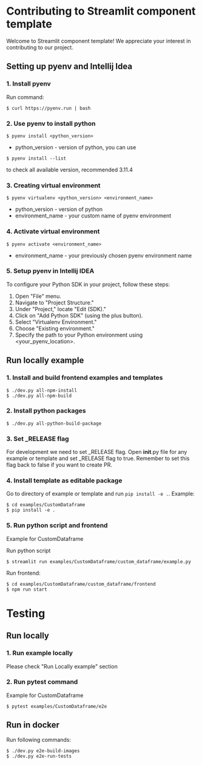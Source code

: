 # Contributing to Streamlit component template

Welcome to Streamlit component template! We appreciate your interest in contributing to our project.

## Setting up pyenv and Intellij Idea

### 1. Install pyenv

Run command:
```shell
$ curl https://pyenv.run | bash
```

### 2. Use pyenv to install python

```shell
$ pyenv install <python_version>
```
- python_version - version of python, you can use
```shell
$ pyenv install --list
```
to check all available version, recommended 3.11.4

### 3. Creating virtual environment

```shell
$ pyenv virtualenv <python_version> <environment_name>
```

- python_version - version of python
- environment_name - your custom name of pyenv environment

### 4. Activate virtual environment

```shell
$ pyenv activate <environment_name>
```

- environment_name - your previously chosen pyenv environment name

### 5. Setup pyenv in Intellij IDEA

To configure your Python SDK in your project, follow these steps:

1. Open "File" menu.
2. Navigate to "Project Structure."
3. Under "Project," locate "Edit (SDK)."
4. Click on "Add Python SDK" (using the plus button).
5. Select "Virtualenv Environment."
6. Choose "Existing environment."
7. Specify the path to your Python environment using <your_pyenv_location>.

## Run locally example

### 1. Install and build frontend examples and templates

```shell
$ ./dev.py all-npm-install
$ ./dev.py all-npm-build
```

### 2. Install python packages

```shell
$ ./dev.py all-python-build-package
```

### 3. Set _RELEASE flag

For development we need to set _RELEASE flag. Open __init__.py file for any example or template and set _RELEASE flag to true. 
Remember to set this flag back to false if you want to create PR.

### 4. Install template as editable package

Go to directory of example or template and run `pip install -e .`.
Example:
```shell
$ cd examples/CustomDataframe
$ pip install -e .
```

### 5. Run python script and frontend

Example for CustomDataframe

Run python script
```shell
$ streamlit run examples/CustomDataframe/custom_dataframe/example.py
```

Run frontend:
```shell
$ cd examples/CustomDataframe/custom_dataframe/frontend
$ npm run start
```

# Testing

## Run locally

### 1. Run example locally

Please check "Run Locally example" section

### 2. Run pytest command

Example for CustomDataframe

```shell
$ pytest examples/CustomDataframe/e2e
```

## Run in docker

Run following commands:

```shell
$ ./dev.py e2e-build-images
$ ./dev.py e2e-run-tests
```